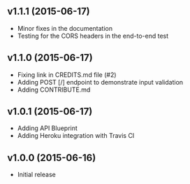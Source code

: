 ## v1.1.1 (2015-06-17)

  - Minor fixes in the documentation
  - Testing for the CORS headers in the end-to-end test

## v1.1.0 (2015-06-17)

  - Fixing link in CREDITS.md file (#2)
  - Adding POST [/] endpoint to demonstrate input validation
  - Adding CONTRIBUTE.md

## v1.0.1 (2015-06-17)

  - Adding API Blueprint
  - Adding Heroku integration with Travis CI

## v1.0.0 (2015-06-16)

  - Initial release

